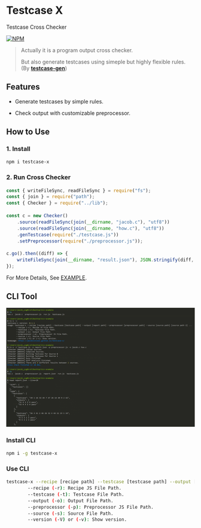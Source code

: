 # Testcase X

Testcase Cross Checker

 [![NPM](https://img.shields.io/npm/v/testcase-x.svg?style=flat)](https://www.npmjs.com/package/testcase-x)

> Actually it is a program output cross checker.
> 
> But also generate testcases using simeple but highly flexible rules. (By [**testcase-gen**](https://www.npmjs.com/package/testcase-gen))

## Features

- Generate testcases by simple rules.

- Check output with customizable preprocessor.

## How to Use

### 1. Install

```bash
npm i testcase-x
```

### 2. Run Cross Checker

```javascript
const { writeFileSync, readFileSync } = require("fs");
const { join } = require("path");
const { Checker } = require("../lib");

const c = new Checker()
    .source(readFileSync(join(__dirname, "jacob.c"), "utf8"))
    .source(readFileSync(join(__dirname, "how.c"), "utf8"))
    .genTestcase(require("./testcase.js"))
    .setPreprocessor(require("./preprocessor.js"));

c.go().then((diff) => {
    writeFileSync(join(__dirname, "result.json"), JSON.stringify(diff, null, 2));
});
```

For More Details, See [EXAMPLE](https://github.com/JacobLinCool/testcase-x/tree/main/example).

## CLI Tool

![cli.png](./images/cli.png)

### Install CLI

```bash
npm i -g testcase-x
```

### Use CLI

```bash
testcase-x --recipe [recipe path] --testcase [testcase path] --output [report path] --preprocessor [preprocessor path] --source [source path] [source path 2] ...
        --recipe (-r): Recipe JS File Path.
        --testcase (-t): Testcase File Path.
        --output (-o): Output File Path.
        --preprocessor (-p): Preprocessor JS File Path.
        --source (-s): Source File Path.
        --version (-V) or (-v): Show version.
```

